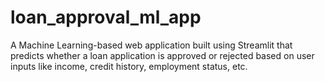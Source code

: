 # loan_approval_ml_app
A Machine Learning-based web application built using Streamlit that predicts whether a loan application is approved or rejected based on user inputs like income, credit history, employment status, etc.  
